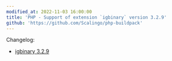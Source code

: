 ```yaml
---
modified_at: 2022-11-03 16:00:00
title: 'PHP - Support of extension `igbinary` version 3.2.9'
github: 'https://github.com/Scalingo/php-buildpack'
---
```


Changelog:

* [igbinary 3.2.9](https://github.com/igbinary/igbinary/releases/tag/3.2.9)
